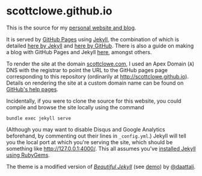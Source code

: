 # scottclowe.github.io

This is the source for my [personal website and blog](https://scottclowe.com).

It is served by [GitHub Pages](https://pages.github.com/) using [Jekyll](https://jekyllrb.com), the combination of which is detailed [here by Jekyll](https://jekyllrb.com/docs/github-pages/) and [here by GitHub](https://help.github.com/articles/using-jekyll-as-a-static-site-generator-with-github-pages/).
There is also a guide on making a blog with GitHub Pages and Jekyll [here](http://jmcglone.com/guides/github-pages/), amongst others.

To render the site at the domain [scottclowe.com](http://scottclowe.com), I used an Apex Domain (`A`) DNS with the registrar to point the URL to the GitHub pages page corresponding to this repository (ordinarily at <http://scottclowe.github.io>).
Details on rendering the site at a custom domain name can be found on [GitHub's help pages](https://help.github.com/articles/using-a-custom-domain-with-github-pages/).

Incidentally, if you were to clone the source for this website, you could compile and browse the site locally using the command
```
bundle exec jekyll serve
```
(Although you may want to disable Disqus and Google Analytics beforehand, by commenting out their lines in `_config.yml`.)
Jekyll will tell you the local port at which you're serving the site, which should be something like http://127.0.0.1:4000/.
This all assumes you've [installed Jekyll using RubyGems](https://jekyllrb.com/docs/installation/).

The theme is a modified version of [*Beautiful Jekyll*](https://github.com/daattali/beautiful-jekyll) (see [demo](http://deanattali.com/beautiful-jekyll)) by [@daattali](https://github.com/daattali).

